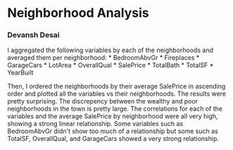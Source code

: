 # Neighborhood Analysis
### Devansh Desai

I aggregated the following variables by each of the neighborhoods and averaged them per neighborhood:
    * BedroomAbvGr
    * Fireplaces
    * GarageCars
    * LotArea
    * OverallQual
    * SalePrice
    * TotalBath
    * TotalSF
    * YearBuilt
    
Then, I ordered the neighborhoods by their average SalePrice in ascending order and plotted all the variables vs their neighborhoods.
The results were pretty surprising. The discrepency between the wealthy and poor neighborhoods in the town is pretty large. The correlations
for each of the variables and the average SalePrice by neighborhood were all very high, showing a strong linear relationship. Some variables
such as BedroomAbvGr didn't show too much of a relationship but some such as TotalSF, OverallQual, and GarageCars showed a very strong relationship.

